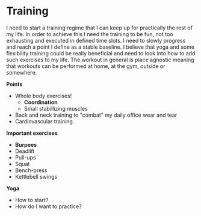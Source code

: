 # Training

I need to start a training regime that I can keep up for practically the rest of my life. 
In order to achieve this I need the training to be fun, not too exhausting and executed in defined
time slots. I need to slowly progress and reach a point I define as a stable baseline. I believe
that yoga and some flexibility training could be really beneficial and need to look into how to add
such exercises to my life. The workout in general is place agnostic meaning that  workouts can be
performed at home, at the gym, outside or somewhere.

<strong>Points</strong>
* Whole body exercises!
  * <strong>Coordination</strong>
  * Small stabillizing muscles
* Back and neck training to "combat" my daily office wear and tear
* Cardiovascular training.

<strong>Important exercises</strong>
* <strong>Burpees</strong>
* Deadlift
* Pull-ups
* Squat
* Bench-press
* Kettlebell swings 

<strong>Yoga</strong>
* How to start?
* How do I want to practice?

